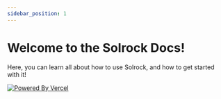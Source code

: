 ```yaml
---
sidebar_position: 1
---
```


# Welcome to the Solrock Docs!

Here, you can learn all about how to use Solrock, and how to get started with it!

[![Powered By Vercel](/poweredbyvercel.svg)](https://vercel.com?utm_source=mmattDonk&utm_campaign=oss)

